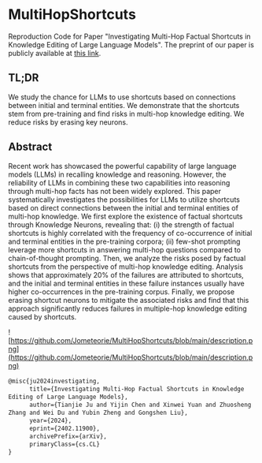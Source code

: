 # MultiHopShortcuts

Reproduction Code for Paper "Investigating Multi-Hop Factual Shortcuts in Knowledge Editing of Large Language Models". The preprint of our paper is publicly available at [this link](https://arxiv.org/abs/2402.11900).

## TL;DR

We study the chance for LLMs to use shortcuts based on connections between initial and terminal entities. We demonstrate that the shortcuts stem from pre-training and find risks in multi-hop knowledge editing. We reduce risks by erasing key neurons.

## Abstract

Recent work has showcased the powerful capability of large language models (LLMs) in recalling knowledge and reasoning. However, the reliability of LLMs in combining these two capabilities into reasoning through multi-hop facts has not been widely explored. This paper systematically investigates the possibilities for LLMs to utilize shortcuts based on direct connections between the initial and terminal entities of multi-hop knowledge. We first explore the existence of factual shortcuts through Knowledge Neurons, revealing that: (i) the strength of factual shortcuts is highly correlated with the frequency of co-occurrence of initial and terminal entities in the pre-training corpora; (ii) few-shot prompting leverage more shortcuts in answering multi-hop questions compared to chain-of-thought prompting. Then, we analyze the risks posed by factual shortcuts from the perspective of multi-hop knowledge editing. Analysis shows that approximately 20% of the failures are attributed to shortcuts, and the initial and terminal entities in these failure instances usually have higher co-occurrences in the pre-training corpus. Finally, we propose erasing shortcut neurons to mitigate the associated risks and find that this approach significantly reduces failures in multiple-hop knowledge editing caused by shortcuts.

![https://github.com/Jometeorie/MultiHopShortcuts/blob/main/description.png](https://github.com/Jometeorie/MultiHopShortcuts/blob/main/description.png)

```
@misc{ju2024investigating,
      title={Investigating Multi-Hop Factual Shortcuts in Knowledge Editing of Large Language Models}, 
      author={Tianjie Ju and Yijin Chen and Xinwei Yuan and Zhuosheng Zhang and Wei Du and Yubin Zheng and Gongshen Liu},
      year={2024},
      eprint={2402.11900},
      archivePrefix={arXiv},
      primaryClass={cs.CL}
}
```
